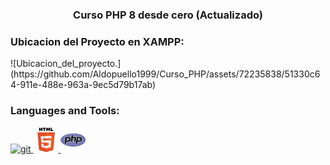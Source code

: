 <h3 align="center">Curso PHP 8 desde cero (Actualizado)</h3>

<h3 align="left">Ubicacion del Proyecto en XAMPP:</h3>
![Ubicacion_del_proyecto.](https://github.com/Aldopuello1999/Curso_PHP/assets/72235838/51330c64-911e-488e-963a-9ec5d79b17ab)


<h3 align="left">Languages and Tools:</h3>
<p align="left"> <a href="https://git-scm.com/" target="_blank" rel="noreferrer"> <img src="https://www.vectorlogo.zone/logos/git-scm/git-scm-icon.svg" alt="git" width="40" height="40"/> </a> <a href="https://www.w3.org/html/" target="_blank" rel="noreferrer"> <img src="https://raw.githubusercontent.com/devicons/devicon/master/icons/html5/html5-original-wordmark.svg" alt="html5" width="40" height="40"/> </a> <a href="https://www.php.net" target="_blank" rel="noreferrer"> <img src="https://raw.githubusercontent.com/devicons/devicon/master/icons/php/php-original.svg" alt="php" width="40" height="40"/> </a> </p>
